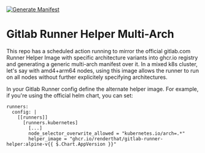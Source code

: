 [![Generate Manifest](https://github.com/renderthat/gitlab-runner-helper/actions/workflows/manifest.yml/badge.svg)](https://github.com/renderthat/gitlab-runner-helper/actions/workflows/manifest.yml)

# Gitlab Runner Helper Multi-Arch

This repo has a scheduled action running to mirror the official gitlab.com Runner Helper Image with specific architecture variants into ghcr.io registry and generating a generic multi-arch manifest over it. In a mixed k8s cluster, let's say with amd4+arm64 nodes, using this image allows the runner to run on all nodes without further explicitely specifying architectures.

In your Gitlab Runner config define the alternate helper image. For example, if you're using the official helm chart, you can set:

```
runners:
  config: |
    [[runners]]
      [runners.kubernetes]
        [...]
        node_selector_overwrite_allowed = "kubernetes.io/arch=.*"
        helper_image = "ghcr.io/renderthat/gitlab-runner-helper:alpine-v{{ $.Chart.AppVersion }}"
```
